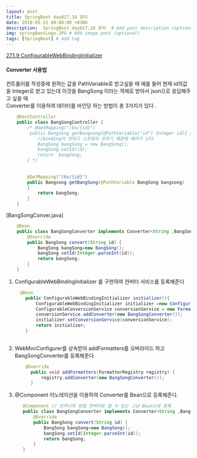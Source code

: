 ```yaml
---
layout: post
title: SpringBoot day017,18 정리
date: 2018-05-22 00:00:00 +0300
description:  SpringBoot day017,18 정리  # Add post description (optional)
img: springBootLogo.JPG # Add image post (optional)
tags: [SpringBoot] # add tag
---
```


[27.1.9 ConfigurableWebBindingInitializer](https://docs.spring.io/spring-boot/docs/current-SNAPSHOT/reference/htmlsingle/#boot-features-spring-mvc-web-binding-initializer)  
#### Converter 사용법

컨트롤러를 작성중에 원하는 값을 PathVariable로 받고싶을 때
예를 들어 현재 id의값을 Integer로 받고 있는데 이것을 BangSong 이라는 객체로 받아서 json으로 응답해주고 싶을 때   
Converter를 이용하여 데이터를 바인당 하는 방법이 총 3가지가 있다 .

```java  
    @RestController
    public class BangSongController {
        /* @GetMapping("/bs/{id}")
         public BangSong getBangsong(@PathVariable("id") Integer id){ //Integer가 아니라 Bangsong이라는 객체로 받고 싶다
            //binding이 안되고 스프링이 모르기 때문에 에러가 난다
            BangSong bangSong = new BangSong();
            bangSong.setId(id);
            return  bangSong;
        } */
        
        
        @GetMapping("/bs/{id}")
        public Bangsong getBangSong(@PathVariable BangSong bangsong)
        {
            return bangSong;
        }
    }
```
[BangSongConver.java]
```java  
    @Bean
    public class BangSongConverter implements Converter<String ,BangSong> {
        @Override
        public BangSong convert(String id) {
            BangSong bangSong=new BangSong();
            bangSong.setId(Integer.parseInt(id));
            return bangSong;
        }
    }
```
1. ConfigurableWebBindingInitializer 를 구현하여 컨버터 서비스를 등록해준다
    ```java  
      @Bean
        public ConfigurableWebBindingInitializer initializer(){
            ConfigurableWebBindingInitializer initializer =new ConfigurableWebBindingInitializer();
            ConfigurableConversionService conversionService = new FormattingConversionService();
            conversionService.addConverter(new BangSongConverter());
            initializer.setConversionService(conversionService);
            return initializer;
        }
        
    ```
    
2. WebMvcConfigurer를 상속받아 addFormatters를 오버라이드 하고 BangSongConverter를 등록해준다.  
    ```java  
        @Override
          public void addFormatters(FormatterRegistry registry) {
              registry.addConverter(new BangSongConverter());
          }
    ```
3. @Component 어노테이션을 이용하여 Converter를 Bean으로 등록해준다.
    ```java  
       @Component // 또하나의 방법 컨버터로 쓸 수 있는 그냥 Bean으로 등록
       public class BangSongConverter implements Converter<String ,BangSong> {
           @Override
           public BangSong convert(String id) {
               BangSong bangSong=new BangSong();
               bangSong.setId(Integer.parseInt(id));
               return bangSong;
           }
       }
    ```
    